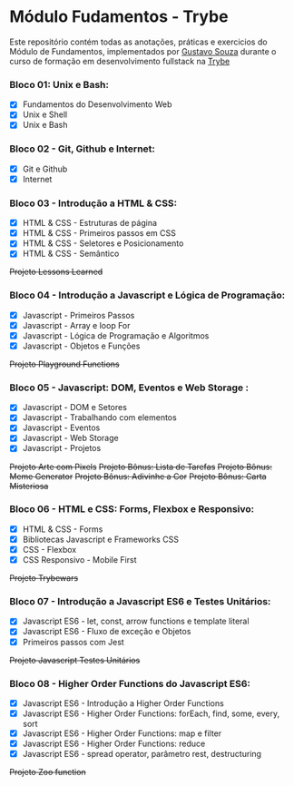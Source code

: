 # Módulo Fudamentos - Trybe

Este repositório contém todas as anotações, práticas e exercicios do Módulo de Fundamentos, implementados por <a href="https://www.linkedin.com/in/gustavosouza-jp/">Gustavo Souza</a> durante o curso de formação em desenvolvimento fullstack na <a href="https://www.betrybe.com/">Trybe</a>
 
 ### Bloco 01: Unix e Bash:
 - [x] Fundamentos do Desenvolvimento Web
 - [x] Unix e Shell
 - [x] Unix e Bash 

 ### Bloco 02 - Git, Github e Internet: 
 - [x] Git e Github
 - [x] Internet
  
  ### Bloco 03 - Introdução a HTML & CSS: 
 - [x] HTML & CSS - Estruturas de página
 - [x] HTML & CSS - Primeiros passos em CSS
 - [x] HTML & CSS - Seletores e Posicionamento
 - [x] HTML & CSS - Semântico

<strike>Projeto Lessons Learned</strike>
 
 ### Bloco 04 - Introdução a Javascript e Lógica de Programação: 
 - [x] Javascript - Primeiros Passos
 - [x] Javascript - Array e loop For
 - [x] Javascript - Lógica de Programação e Algoritmos
 - [x] Javascript - Objetos e Funções

<strike>Projeto Playground Functions</strike>
 
 ### Bloco 05 - Javascript: DOM, Eventos e Web Storage : 
 - [x] Javascript - DOM e Setores
 - [x] Javascript - Trabalhando com elementos 
 - [x] Javascript - Eventos
 - [x] Javascript - Web Storage
 - [x] Javascript - Projetos
 
 <strike>Projeto Arte com Pixels</strike>
 <strike>Projeto Bônus: Lista de Tarefas</strike>
 <strike>Projeto Bônus: Meme Generator</strike>
 <strike>Projeto Bônus: Adivinhe a Cor</strike>
 <strike>Projeto Bônus: Carta Misteriosa</strike>
 
 ### Bloco 06 - HTML e CSS: Forms, Flexbox e Responsivo: 
 - [x] HTML & CSS - Forms
 - [x] Bibliotecas Javascript e Frameworks CSS
 - [x] CSS - Flexbox
 - [x] CSS Responsivo - Mobile First 
 
<strike>Projeto Trybewars</strike>
 
  ### Bloco 07 - Introdução a Javascript ES6 e Testes Unitários: 
 - [x] Javascript ES6 - let, const, arrow functions e template literal
 - [x] Javascript ES6 - Fluxo de exceção e Objetos
 - [x] Primeiros passos com Jest

<strike>Projeto Javascript Testes Unitários</strike> 
 
  ### Bloco 08 - Higher Order Functions do Javascript ES6: 
 - [x] Javascript ES6 - Introdução a Higher Order Functions
 - [x] Javascript ES6 - Higher Order Functions: forEach, find, some, every, sort
 - [x] Javascript ES6 - Higher Order Functions: map e filter
 - [x] Javascript ES6 - Higher Order Functions: reduce
 - [x] Javascript ES6 - spread operator, parâmetro rest, destructuring
 
  <strike>Projeto Zoo function</strike>
 

